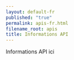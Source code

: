 ```yaml
---
layout: default-fr
published: "true"
permalink: apis-fr.html
filename_root: apis
title: Informations API
---
```


Informations API ici
